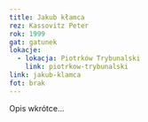 ```yaml
---
title: Jakub kłamca
rez: Kassovitz Peter
rok: 1999
gat: gatunek
lokacje:
  - lokacja: Piotrków Trybunalski
    link: piotrkow-trybunalski
link: jakub-klamca
fot: brak
---
```

Opis wkrótce…